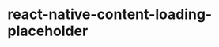 
# react-native-content-loading-placeholder

<!-- ## Getting started

`$ npm install react-native-content-loading-placeholder --save`

### Mostly automatic installation

`$ react-native link react-native-content-loading-placeholder`

### Manual installation


#### iOS

1. In XCode, in the project navigator, right click `Libraries` ➜ `Add Files to [your project's name]`
2. Go to `node_modules` ➜ `react-native-content-loading-placeholder` and add `RNContentLoadingPlaceholder.xcodeproj`
3. In XCode, in the project navigator, select your project. Add `libRNContentLoadingPlaceholder.a` to your project's `Build Phases` ➜ `Link Binary With Libraries`
4. Run your project (`Cmd+R`)<

#### Android

1. Open up `android/app/src/main/java/[...]/MainActivity.java`
  - Add `import com.reactlibrary.RNContentLoadingPlaceholderPackage;` to the imports at the top of the file
  - Add `new RNContentLoadingPlaceholderPackage()` to the list returned by the `getPackages()` method
2. Append the following lines to `android/settings.gradle`:
  	```
  	include ':react-native-content-loading-placeholder'
  	project(':react-native-content-loading-placeholder').projectDir = new File(rootProject.projectDir, 	'../node_modules/react-native-content-loading-placeholder/android')
  	```
3. Insert the following lines inside the dependencies block in `android/app/build.gradle`:
  	```
      compile project(':react-native-content-loading-placeholder')
  	```

#### Windows
[Read it! :D](https://github.com/ReactWindows/react-native)

1. In Visual Studio add the `RNContentLoadingPlaceholder.sln` in `node_modules/react-native-content-loading-placeholder/windows/RNContentLoadingPlaceholder.sln` folder to their solution, reference from their app.
2. Open up your `MainPage.cs` app
  - Add `using Content.Loading.Placeholder.RNContentLoadingPlaceholder;` to the usings at the top of the file
  - Add `new RNContentLoadingPlaceholderPackage()` to the `List<IReactPackage>` returned by the `Packages` method


## Usage
```javascript
import RNContentLoadingPlaceholder from 'react-native-content-loading-placeholder';

// TODO: What to do with the module?
RNContentLoadingPlaceholder;
```
-->
  